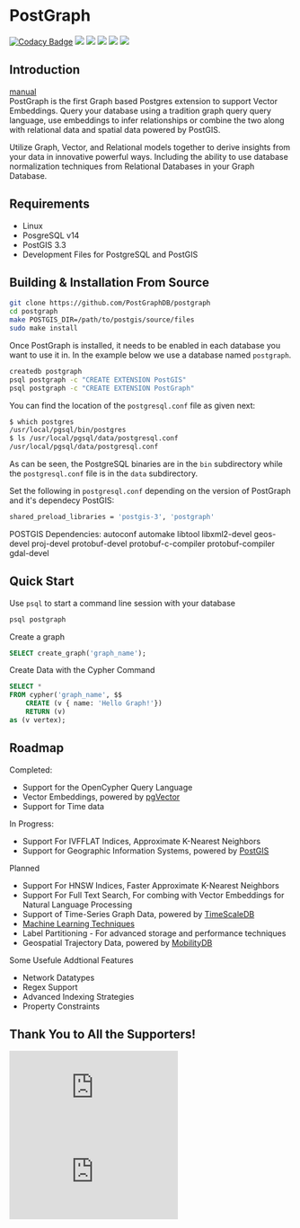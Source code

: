 # PostGraph
[![Codacy Badge](https://api.codacy.com/project/badge/Grade/854cafdbd0394189bec10e8fdd17df7f)](https://app.codacy.com/gh/PostGraphDB/postgraph?utm_source=github.com&utm_medium=referral&utm_content=PostGraphDB/postgraph&utm_campaign=Badge_Grade)   <a href="https://github.com/PostGraphDB/PostGraph/blob/master/LICENSE"><img src="https://img.shields.io/github/license/PostGraphDB/PostGraph"/></a>   <a href="https://github.com/PostGraphDB/PostGraph/issues"><img src="https://img.shields.io/github/issues/PostGraphDB/PostGraph"/></a>   <a href="https://github.com/PostGraphDB/PostGraph/network/members"><img src="https://img.shields.io/github/forks/PostGraphDB/PostGraph"/></a>   <a href="https://github.com/PostGraphDB/PostGraph/stargazers"><img src="https://img.shields.io/github/stars/PostGraphDB/PostGraph"/></a>   <a href="https://discord.gg/KDTTx2vz2m"><img src="https://img.shields.io/discord/1036610864071053413.svg?label=discord&style=flat&color=5a66f6"></a>

## Introduction
[manual](https://postgraphdb.github.io/docs/intro)<br>
PostGraph is the first Graph based Postgres extension to support Vector Embeddings. Query your database using a tradition graph query query language, use embeddings to infer relationships or combine the two along with relational data and spatial data powered by PostGIS. 

Utilize Graph, Vector, and Relational models together to derive insights from your data in innovative powerful ways. Including the ability to use database normalization techniques from Relational Databases in your Graph Database.

## Requirements
-   Linux
-   PosgreSQL v14
-   PostGIS 3.3
-   Development Files for PostgreSQL and PostGIS

## Building & Installation From Source
```bash
git clone https://github.com/PostGraphDB/postgraph
cd postgraph
make POSTGIS_DIR=/path/to/postgis/source/files
sudo make install
```

Once PostGraph is installed, it needs to be enabled in each database you want to use it in. In the example below we use a database named `postgraph`.
```bash
createdb postgraph
psql postgraph -c "CREATE EXTENSION PostGIS"
psql postgraph -c "CREATE EXTENSION PostGraph"
```

You can find the location of the `postgresql.conf` file as given next:
```bash
$ which postgres
/usr/local/pgsql/bin/postgres
$ ls /usr/local/pgsql/data/postgresql.conf
/usr/local/pgsql/data/postgresql.conf
```
As can be seen, the PostgreSQL binaries are in the `bin` subdirectory while the `postgresql.conf` file is in the `data` subdirectory.

Set the following in `postgresql.conf` depending on the version of PostGraph and it's dependecy PostGIS:
```bash
shared_preload_libraries = 'postgis-3', 'postgraph'
```
POSTGIS Dependencies:
autoconf
automake
libtool
libxml2-devel
geos-devel
proj-devel
protobuf-devel protobuf-c-compiler protobuf-compiler
gdal-devel

## Quick Start

Use `psql` to start a command line session with your database
```bash
psql postgraph
```

Create a graph
```sql
SELECT create_graph('graph_name');
```

Create Data with the Cypher Command
```sql
SELECT *
FROM cypher('graph_name', $$
    CREATE (v { name: 'Hello Graph!'})
    RETURN (v)
as (v vertex);
```


## Roadmap

Completed:
-   Support for the OpenCypher Query Language
-   Vector Embeddings, powered by [pgVector](https://github.com/pgvector/pgvector)
-   Support for Time data

In Progress:
-   Support For IVFFLAT Indices, Approximate K-Nearest Neighbors
-   Support for Geographic Information Systems, powered by [PostGIS](http://postgis.net/)

Planned
-   Support For HNSW Indices, Faster Approximate K-Nearest Neighbors
-   Support For Full Text Search, For combing with Vector Embeddings for Natural Language Processing
-   Support of Time-Series Graph Data, powered by [TimeScaleDB](https://github.com/timescale/timescaledb)
-   [Machine Learning Techniques](https://github.com/postgresml/postgresml)
-   Label Partitioning - For advanced storage and performance techniques
-   Geospatial Trajectory Data, powered by [MobilityDB](https://github.com/MobilityDB/MobilityDB)

Some Usefule Addtional Features
-   Network Datatypes
-   Regex Support
-   Advanced Indexing Strategies
-   Property Constraints

## Thank You to All the Supporters!
![Stargazers repo roster for @Postgraphdb/postgraph](http://bytecrank.com/nastyox/reporoster/php/stargazersSVG.php?user=Postgraphdb&repo=postgraph)
![Forkers repo roster for @Postgraphdb/postgraph](http://bytecrank.com/nastyox/reporoster/php/forkersSVG.php?user=Postgraphdb&repo=postgraph)
